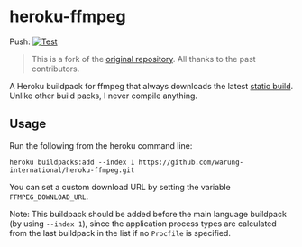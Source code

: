 # heroku-ffmpeg

Push: [![Test](https://github.com/warung-international/heroku-ffmpeg/workflows/Test/badge.svg?branch=master&event=push)](https://github.com/warung-international/heroku-ffmpeg/actions?query=workflow%3ATest+event%3Apush+branch%3Amaster)  

> This is a fork of the [original repository](https://github.com/jonathanong/heroku-buildpack-ffmpeg-latest). All thanks to the past contributors.

A Heroku buildpack for ffmpeg that always downloads the latest [static build](http://johnvansickle.com/ffmpeg/).
Unlike other build packs, I never compile anything.

## Usage

Run the following from the heroku command line:

```
heroku buildpacks:add --index 1 https://github.com/warung-international/heroku-ffmpeg.git
```

You can set a custom download URL by setting the variable `FFMPEG_DOWNLOAD_URL`.

Note: This buildpack should be added before the main language buildpack (by using `--index 1`),
since the application process types are calculated from the last buildpack in the list if no
`Procfile` is specified.
